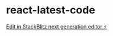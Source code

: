 # react-latest-code

[Edit in StackBlitz next generation editor ⚡️](https://stackblitz.com/~/github.com/gunesh/react-latest-code)
